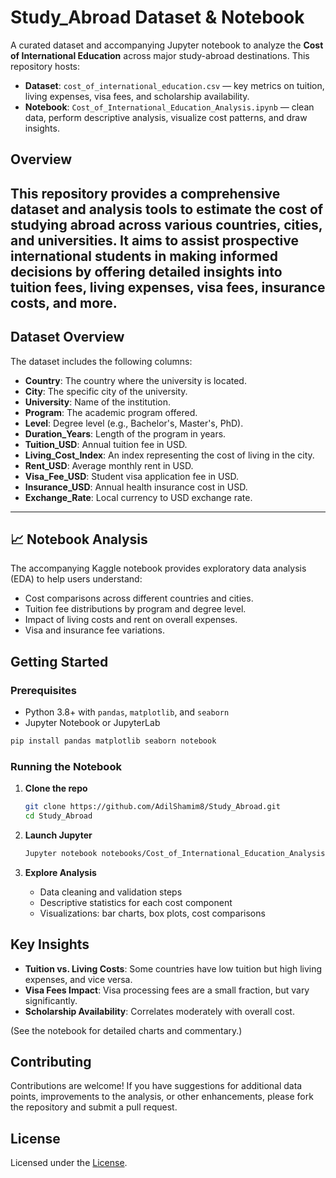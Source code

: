 # Study_Abroad Dataset & Notebook 

A curated dataset and accompanying Jupyter notebook to analyze the **Cost of International Education** across major study-abroad destinations. This repository hosts:

* **Dataset**: `cost_of_international_education.csv` — key metrics on tuition, living expenses, visa fees, and scholarship availability.
* **Notebook**: `Cost_of_International_Education_Analysis.ipynb` — clean data, perform descriptive analysis, visualize cost patterns, and draw insights.


##  Overview 

This repository provides a comprehensive dataset and analysis tools to estimate the cost of studying abroad across various countries, cities, and universities. It aims to assist prospective international students in making informed decisions by offering detailed insights into tuition fees, living expenses, visa fees, insurance costs, and more.
---

## Dataset Overview

The dataset includes the following columns:

* **Country**: The country where the university is located.
* **City**: The specific city of the university.
* **University**: Name of the institution.
* **Program**: The academic program offered.
* **Level**: Degree level (e.g., Bachelor's, Master's, PhD).
* **Duration_Years**: Length of the program in years.
* **Tuition_USD**: Annual tuition fee in USD.
* **Living_Cost_Index**: An index representing the cost of living in the city.
* **Rent_USD**: Average monthly rent in USD.
* **Visa_Fee_USD**: Student visa application fee in USD.
* **Insurance_USD**: Annual health insurance cost in USD.
* **Exchange_Rate**: Local currency to USD exchange rate.
---

## 📈 Notebook Analysis

The accompanying Kaggle notebook provides exploratory data analysis (EDA) to help users understand:

* Cost comparisons across different countries and cities.
* Tuition fee distributions by program and degree level.
* Impact of living costs and rent on overall expenses.
* Visa and insurance fee variations.

  
##  Getting Started

### Prerequisites

* Python 3.8+ with `pandas`, `matplotlib`, and `seaborn`
* Jupyter Notebook or JupyterLab

```bash
pip install pandas matplotlib seaborn notebook
```

### Running the Notebook

1. **Clone the repo**

   ```bash
   git clone https://github.com/AdilShamim8/Study_Abroad.git
   cd Study_Abroad
   ```
2. **Launch Jupyter**

   ```bash
   Jupyter notebook notebooks/Cost_of_International_Education_Analysis.ipynb
   ```
3. **Explore Analysis**

   * Data cleaning and validation steps
   * Descriptive statistics for each cost component
   * Visualizations: bar charts, box plots, cost comparisons



##  Key Insights

* **Tuition vs. Living Costs**: Some countries have low tuition but high living expenses, and vice versa.
* **Visa Fees Impact**: Visa processing fees are a small fraction, but vary significantly.
* **Scholarship Availability**: Correlates moderately with overall cost.

(See the notebook for detailed charts and commentary.)

##  Contributing

Contributions are welcome! If you have suggestions for additional data points, improvements to the analysis, or other enhancements, please fork the repository and submit a pull request.

##  License 

Licensed under the [License](License).

